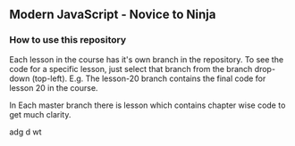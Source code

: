 ## Modern JavaScript - Novice to Ninja

### How to use this repository

Each lesson in the course has it's own branch in the repository. To see the code for a specific lesson, just select that branch from the branch drop-down (top-left). E.g. The lesson-20 branch contains the final code for lesson 20 in the course.

In Each master branch there is lesson which contains chapter wise code to get much clarity.

adg
d
wt
